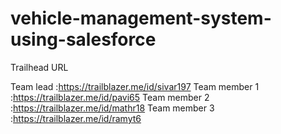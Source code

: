 # vehicle-management-system-using-salesforce

Trailhead URL

Team lead     :https://trailblazer.me/id/sivar197
Team member 1 :https://trailblazer.me/id/pavi65
Team member 2 :https://trailblazer.me/id/mathr18
Team member 3 :https://trailblazer.me/id/ramyt6
